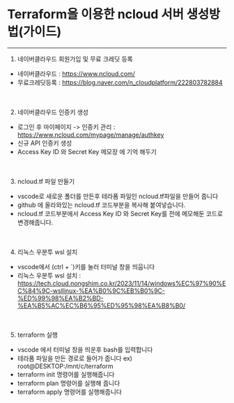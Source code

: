 # Terraform을 이용한 ncloud 서버 생성방법(가이드)
-------------------------------------------

1. 네이버클라우드 회원가입 및 무료 크레딧 등록<br>
- 네이버클라우드 : <https://www.ncloud.com/><br>
- 무료크레딧등록 : <https://blog.naver.com/n_cloudplatform/222803782884><br><br><br>


2. 네이버클라우드 인증키 생성<br>
- 로그인 후 마이페이지 -> 인증키 관리 : <https://www.ncloud.com/mypage/manage/authkey><br>
- 신규 API 인증키 생성<br>
- Access Key ID 와 Secret Key 메모장 에 기억 해두기<br><br><br>

3. ncloud.tf 파일 만들기<br>
- vscode로 새로운 폴더를 만든후 테라폼 파일인 ncloud.tf파일을 만들어 줍니다 <br>
- github 에 올라와있는 ncloud.tf 코드부분을 복사해 붙여넣습니다.<br>
- ncloud.tf 코드부분에서  Access Key ID 와 Secret Key를  전에 메모해둔 코드로 변경해줍니다.<br><br><br>

4. 리눅스 우분투 wsl 설치 <br>
- vscode에서 (ctrl + `)키를 눌러 터미널 창을 띄웁니다<br>
- 리눅스 우분투 wsl 설치 : https://tech.cloud.nongshim.co.kr/2023/11/14/windows%EC%97%90%EC%84%9C-wsllinux-%EA%B0%9C%EB%B0%9C-%ED%99%98%EA%B2%BD-%EA%B5%AC%EC%B6%95%ED%95%98%EA%B8%B0/<br><br><br>
  

5. terraform 실행
- vscode 에서 터미널 창을 띄운후 bash를 입력합니다
- 테라폼 파일을 만든 경로로 들어가 줍니다 ex) root@DESKTOP:/mnt/c/terraform
-  terraform init 명령어를 실행해줍니다
-  terraform plan 명령어를 실행해 줍니다
-  terraform apply 명령어를 실행해줍니다
